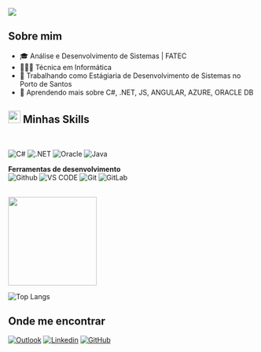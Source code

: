 ![](https://komarev.com/ghpvc/?username=gimelow&color=006bed)

## Sobre mim

- 🎓 Análise e Desenvolvimento de Sistemas | FATEC
- 👩🏻‍💻 Técnica em Informática
- 💼 Trabalhando como Estágiaria de Desenvolvimento de Sistemas no Porto de Santos
- 🌱 Aprendendo mais sobre C#, .NET, JS, ANGULAR, AZURE, ORACLE DB
  
## <img src="https://media2.giphy.com/media/QssGEmpkyEOhBCb7e1/giphy.gif?cid=ecf05e47a0n3gi1bfqntqmob8g9aid1oyj2wr3ds3mg700bl&rid=giphy.gif" width ="25"> Minhas Skills
<br>

![C#](https://img.shields.io/badge/C%23-239120?logo=c-sharp&logoColor=white&style=for-the-badge)
![.NET](https://img.shields.io/badge/.NET-5C2D91?logo=.net&logoColor=white&style=for-the-badge)
![Oracle](https://img.shields.io/badge/-Oracle%20Database-F80000?logo=oracle&logoColor=white&style=for-the-badge)
![Java](https://img.shields.io/badge/Java-ED8B00?style=for-the-badge&logo=openjdk&logoColor=white)
<br>

**Ferramentas de desenvolvimento**
<br>
![Github](https://img.shields.io/badge/GitHub-100000?style=for-the-badge&logo=github&logoColor=white)
![VS CODE](https://img.shields.io/badge/VS_Code-007ACC?logo=visual-studio-code&logoColor=white&style=for-the-badge)
![Git](https://img.shields.io/badge/Git-E34F26?logo=git&logoColor=white&style=for-the-badge)
![GitLab](https://img.shields.io/badge/GitLab-330F63?style=for-the-badge&logo=gitlab&logoColor=white)

<br>

<a href="https://github.com/gimelow" title="Perfil">
  <img height="180em" src="https://github-readme-stats.vercel.app/api?username=gimelow&theme=midnight-purple&show_icons=true" />
</a>

![Top Langs](https://github-readme-stats.vercel.app/api/top-langs/?username=gimelow&theme=midnight-purple&&layout=compact)

## Onde me encontrar
[![Outlook](https://img.shields.io/badge/Outlook-0078D4?style=for-the-badge&logo=microsoft-outlook&logoColor=white&link=mailto:gio.s.melo@outlook.com)](mailto:gio.s.melo@outlook.com)
[![Linkedin](https://img.shields.io/badge/-Linkedin-blue?style=for-the-badge&logo=Linkedin&logoColor=white&link=https://www.linkedin.com/in/giovanna-da-silva-melo-40112922a/)](https://www.linkedin.com/in/giovanna-da-silva-melo-40112922a/)
[![GitHub](https://img.shields.io/badge/GitHub-100000?style=for-the-badge&logo=github&logoColor=white&link=https://github.com/gimelow/)](https://github.com/gimelow/)


